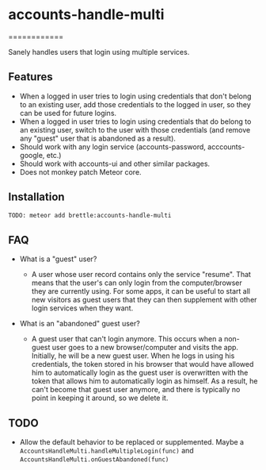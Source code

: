 # accounts-handle-multi
============

Sanely handles users that login using multiple services.

## Features
- When a logged in user tries to login using
  credentials that don't belong to an existing user, add those credentials to
  the logged in user, so they can be used for future logins.
- When a logged in user tries to login using
  credentials that do belong to an existing user, switch to the user with those
  credentials (and remove any "guest" user that is abandoned as a result).
- Should work with any login service (accounts-password, acccounts-google, etc.)
- Should work with accounts-ui and other similar packages.
- Does not monkey patch Meteor core.

## Installation
```sh
TODO: meteor add brettle:accounts-handle-multi
```

## FAQ

- What is a "guest" user?
  - A user whose user record contains only the service "resume". That means that
    the user's can only login from the computer/browser they are currently using.
    For some apps, it can be useful to start all new visitors as guest users
    that they can then supplement with other login services when they want.

- What is an "abandoned" guest user?
  - A guest user that can't login anymore. This occurs when a non-guest user
    goes to a new browser/computer and visits the app. Initially, he will be a
    new guest user. When he logs in using his credentials, the token stored
    in his browser that would have allowed him to automatically login as the guest
    user is overwritten with the token that allows him to automatically login as
    himself. As a result, he can't become that guest user anymore, and there is
    typically no point in keeping it around, so we delete it.

## TODO

- Allow the default behavior to be replaced or supplemented.
  Maybe a `AccountsHandleMulti.handleMultipleLogin(func)` and
  `AccountsHandleMulti.onGuestAbandoned(func)`
